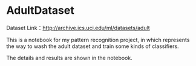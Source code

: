 # AdultDataset

Dataset Link：http://archive.ics.uci.edu/ml/datasets/adult

This is a notebook for my pattern recognition project, in which represents the way to wash the adult dataset and train some kinds of classifiers.

The details and results are shown in the notebook.
